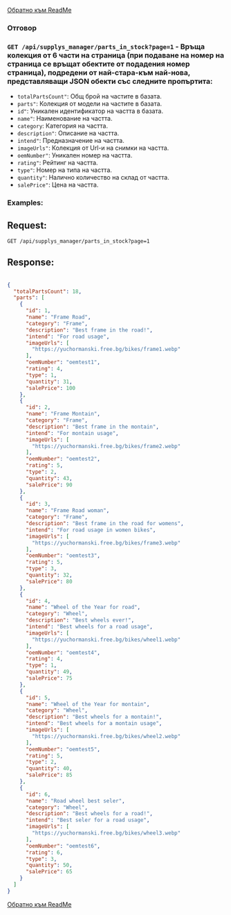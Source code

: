 [Обратно към ReadMe](/README.md)

### Отговор

### `GET /api/supplys_manager/parts_in_stock?page=1` - Връща колекция от 6 части на страница (при подаване на номер на страница се връщат обектите от подадения номер страница), подредени от най-стара-към най-нова, представляващи JSON обекти със следните пропъртита:
- `totalPartsCount"`: Общ брой на частите в базата.
- `parts"`: Колекция от модели на частите в базата.
- `id"`: Уникален идентификатор на частта в базата.
- `name"`: Наименование на частта.
- `category`: Категория на частта.
- `description"`: Описание на частта.
- `intend"`: Предназначение на частта.
- `imageUrls"`: Колекция от Url-и на снимки на частта.
- `oemNumber"`: Уникален номер на частта.
- `rating"`: Рейтинг на частта.
- `type"`: Номер на типа на частта.
- `quantity"`: Налично количество на склад от частта.
- `salePrice"`: Цена на частта.

### Examples:

## Request:

```
GET /api/supplys_manager/parts_in_stock?page=1
```

## Response:

```json
	
{
  "totalPartsCount": 18,
  "parts": [
    {
      "id": 1,
      "name": "Frame Road",
      "category": "Frame",
      "description": "Best frame in the road!",
      "intend": "For road usage",
      "imageUrls": [
        "https://yuchormanski.free.bg/bikes/frame1.webp"
      ],
      "oemNumber": "oemtest1",
      "rating": 4,
      "type": 1,
      "quantity": 31,
      "salePrice": 100
    },
    {
      "id": 2,
      "name": "Frame Montain",
      "category": "Frame",
      "description": "Best frame in the montain",
      "intend": "For montain usage",
      "imageUrls": [
        "https://yuchormanski.free.bg/bikes/frame2.webp"
      ],
      "oemNumber": "oemtest2",
      "rating": 5,
      "type": 2,
      "quantity": 43,
      "salePrice": 90
    },
    {
      "id": 3,
      "name": "Frame Road woman",
      "category": "Frame",
      "description": "Best frame in the road for womens",
      "intend": "For road usage in women bikes",
      "imageUrls": [
        "https://yuchormanski.free.bg/bikes/frame3.webp"
      ],
      "oemNumber": "oemtest3",
      "rating": 5,
      "type": 3,
      "quantity": 32,
      "salePrice": 80
    },
    {
      "id": 4,
      "name": "Wheel of the Year for road",
      "category": "Wheel",
      "description": "Best wheels ever!",
      "intend": "Best wheels for a road usage",
      "imageUrls": [
        "https://yuchormanski.free.bg/bikes/wheel1.webp"
      ],
      "oemNumber": "oemtest4",
      "rating": 4,
      "type": 1,
      "quantity": 49,
      "salePrice": 75
    },
    {
      "id": 5,
      "name": "Wheel of the Year for montain",
      "category": "Wheel",
      "description": "Best wheels for a montain!",
      "intend": "Best wheels for a montain usage",
      "imageUrls": [
        "https://yuchormanski.free.bg/bikes/wheel2.webp"
      ],
      "oemNumber": "oemtest5",
      "rating": 5,
      "type": 2,
      "quantity": 40,
      "salePrice": 85
    },
    {
      "id": 6,
      "name": "Road wheel best seler",
      "category": "Wheel",
      "description": "Best wheels for a road!",
      "intend": "Best seler for a road usage",
      "imageUrls": [
        "https://yuchormanski.free.bg/bikes/wheel3.webp"
      ],
      "oemNumber": "oemtest6",
      "rating": 6,
      "type": 3,
      "quantity": 50,
      "salePrice": 65
    }
  ]
}

```

[Обратно към ReadMe](/README.md)